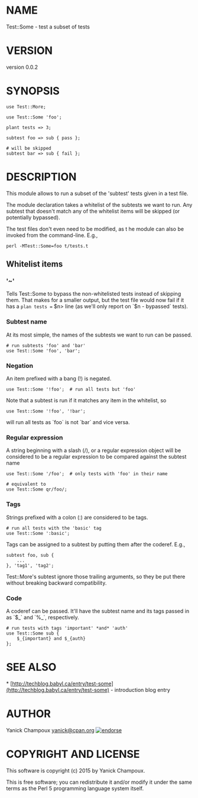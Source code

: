 # NAME

Test::Some - test a subset of tests

# VERSION

version 0.0.2

# SYNOPSIS

    use Test::More;

    use Test::Some 'foo';

    plant tests => 3;

    subtest foo => sub { pass };

    # will be skipped
    subtest bar => sub { fail };

# DESCRIPTION

This module allows to run a subset of the 'subtest' tests given in a test file.

The module declaration takes a whitelist of the subtests we want to run. 
Any subtest that doesn't match any of the whitelist
items will be skipped (or potentially bypassed).

The test files don't even need to be modified, as t
he module can also be invoked from the command-line. E.g.,

    perl -MTest::Some=foo t/tests.t

## Whitelist items

### '~'

Tells Test::Some to bypass the non-whitelisted tests instead of skipping them. That makes for a smaller output, but
the test file would now fail if it has a `plan tests =` $n> line (as we'll only report on `$n - bypassed` tests). 

### Subtest name

At its most simple, the names of the subtests we want to run can be passed.

    # run subtests 'foo' and 'bar'
    use Test::Some 'foo', 'bar';

### Negation

An item prefixed with a bang (!) is negated.

    use Test::Some '!foo';  # run all tests but 'foo'

Note that a subtest is run if it matches any item in the whitelist, so

    use Test::Some '!foo', '!bar';

will run all tests as \`foo\` is not \`bar\` and vice versa.

### Regular expression

A string beginning with a slash (/), or a regular expression object 
will be considered to be a regular expression to be compared against the
subtest name

    use Test::Some '/foo';  # only tests with 'foo' in their name

    # equivalent to 
    use Test::Some qr/foo/;

### Tags

Strings prefixed with a colon (:) are considered to be tags. 

    # run all tests with the 'basic' tag
    use Test::Some ':basic';

Tags can be assigned to a subtest by putting them
after the coderef. E.g.,

    subtest foo, sub { 
        ...     
    }, 'tag1', 'tag2';

Test::More's subtest ignore those trailing arguments, so they be put there without
breaking backward compatibility.

### Code

A coderef can be passed. It'll have the subtest name and its tags passed in as 
\`$\_\` and \`%\_\`, respectively.

    # run tests with tags 'important' *and* 'auth'
    use Test::Some sub { 
        $_{important} and $_{auth} 
    };

# SEE ALSO

\* [http://techblog.babyl.ca/entry/test-some](http://techblog.babyl.ca/entry/test-some) - introduction blog entry

# AUTHOR

Yanick Champoux <yanick@cpan.org> [![endorse](http://api.coderwall.com/yanick/endorsecount.png)](http://coderwall.com/yanick)

# COPYRIGHT AND LICENSE

This software is copyright (c) 2015 by Yanick Champoux.

This is free software; you can redistribute it and/or modify it under
the same terms as the Perl 5 programming language system itself.
